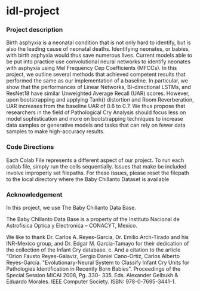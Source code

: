 # idl-project
### Project description 

Birth asphyxia is a neonatal condition that is not only hard to identify, but is also the leading cause of neonatal deaths. Identifying neonates, or babies, with birth asphyxia would thus save numerous lives. Current models able to be put into practice use convolutional neural networks to identify neonates with asphyxia using Mel Frequency Cep Coefficients (MFCCs).  In this project, we outline several methods that achieved competent results that performed the same as our implementation of a baseline. In particular, we show that the performances of Linear Networks, Bi-directional LSTMs, and ResNet18 have similar Unweighted Average Recall (UAR) scores. However, upon bootstrapping and applying Tanh() distortion and Room Reverberation, UAR increases from the baseline UAR of 0.6 to 0.7. We thus propose that researchers in the field of Pathological Cry Analysis should focus less on model sophistication and more on bootstrapping techniques to increase data samples or generative models and tasks that can rely on fewer data samples to make high-accuracy results.


### Code Directions
Each Colab File represents a different aspect of our project. To run each collab file, simply run the cells sequentially. Issues that make be included involve improperly set filepaths. For these issues, please reset the filepath to the local directory where the Baby Chillanto Dataset is available

### Acknowledgement

In this project, we use The Baby Chillanto Data Base. 

The Baby Chillanto Data Base is a property of the Instituto Nacional de Astrofisica Optica y Electronica – CONACYT, Mexico.

We like to thank Dr. Carlos A. Reyes-Garcia, Dr. Emilio Arch-Tirado and his INR-Mexico group, and Dr. Edgar M. Garcia-Tamayo for their dedication of the collection of the Infant Cry database.
c. And a citation to the article “Orion Fausto Reyes-Galaviz, Sergio Daniel Cano-Ortiz, Carlos Alberto Reyes-García. "Evolutionary-Neural System to Classify Infant Cry Units for Pathologies Identification in Recently Born Babies". Proceedings of the Special Session MICAI 2008, Pg. 330- 335. Eds. Alexander Gelbukh & Eduardo Morales. IEEE Computer
Society. ISBN: 978-0-7695-3441-1.

